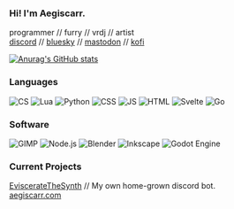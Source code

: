 ### Hi! I'm Aegiscarr.
programmer // furry // vrdj // artist \
[discord](https://aegiscarr.com/discord) // [bluesky](https://aegiscarr.com/bsky) // [mastodon](https://aegiscarr.com/mstdn) // [kofi](https://aegiscarr.com/donate)

[![Anurag's GitHub stats](https://github-readme-stats.vercel.app/api?username=aegiscarr&show_icons=true&theme=vue-dark)](https://github.com/anuraghazra/github-readme-stats)

### Languages
![CS](https://img.shields.io/badge/C%23-%23239120?style=flat-square&logo=csharp)
![Lua](https://img.shields.io/badge/Lua-%232C2D72?style=flat-square&logo=lua&logoColor=)
![Python](https://img.shields.io/badge/Python-%233776AB?style=flat-square&logo=python&logoColor=white)
![CSS](https://img.shields.io/badge/CSS-%231572B6?style=flat-square&logo=css3)
![JS](https://img.shields.io/badge/JS-%23F7DF1E?style=flat-square&logo=javascript&logoColor=black)
![HTML](https://img.shields.io/badge/HTML-%23E34F26?style=flat-square&logo=html5&logoColor=white)
![Svelte](https://img.shields.io/badge/Svelte-%23FF3E00?style=flat-square&logo=svelte&logoColor=white)
![Go](https://img.shields.io/badge/Go-%2300ADD8?style=flat-square&logo=go&logoColor=white)

### Software
![GIMP](https://img.shields.io/badge/GIMP-%235C5543?style=flat-square&logo=gimp)
![Node.js](https://img.shields.io/badge/Node.js-%23339933?style=flat-square&logo=nodedotjs&logoColor=white)
![Blender](https://img.shields.io/badge/Blender-%23E87D0D?style=flat-square&logo=blender&logoColor=white)
![Inkscape](https://img.shields.io/badge/Inkscape-%23000000?style=flat-square&logo=inkscape)
![Godot Engine](https://img.shields.io/badge/Godot%20Engine-%23478CBF?style=flat-square&logo=godotengine&logoColor=white)

### Current Projects
[EviscerateTheSynth](https://discord.gg/SJcAWEynbj) // My own home-grown discord bot. \
[aegiscarr.com](https://aegiscarr.com) 
